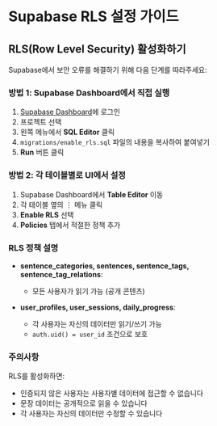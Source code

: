 # Supabase RLS 설정 가이드

## RLS(Row Level Security) 활성화하기

Supabase에서 보안 오류를 해결하기 위해 다음 단계를 따라주세요:

### 방법 1: Supabase Dashboard에서 직접 실행

1. [Supabase Dashboard](https://app.supabase.com)에 로그인
2. 프로젝트 선택
3. 왼쪽 메뉴에서 **SQL Editor** 클릭
4. `migrations/enable_rls.sql` 파일의 내용을 복사하여 붙여넣기
5. **Run** 버튼 클릭

### 방법 2: 각 테이블별로 UI에서 설정

1. Supabase Dashboard에서 **Table Editor** 이동
2. 각 테이블 옆의 ⋮ 메뉴 클릭
3. **Enable RLS** 선택
4. **Policies** 탭에서 적절한 정책 추가

### RLS 정책 설명

- **sentence_categories, sentences, sentence_tags, sentence_tag_relations**: 
  - 모든 사용자가 읽기 가능 (공개 콘텐츠)

- **user_profiles, user_sessions, daily_progress**:
  - 각 사용자는 자신의 데이터만 읽기/쓰기 가능
  - `auth.uid() = user_id` 조건으로 보호

### 주의사항

RLS를 활성화하면:
- 인증되지 않은 사용자는 사용자별 데이터에 접근할 수 없습니다
- 문장 데이터는 공개적으로 읽을 수 있습니다
- 각 사용자는 자신의 데이터만 수정할 수 있습니다